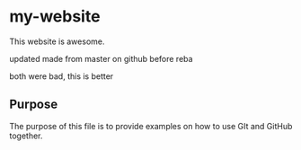 # my-website

This website is awesome.

updated made from master on github before reba


both were bad, this is better

## Purpose
The purpose of this file is to provide examples
on how to use GIt and GitHub together.